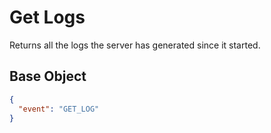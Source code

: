 # Get Logs

Returns all the logs the server has generated since it started.

## Base Object

```json
{
  "event": "GET_LOG"
}
```